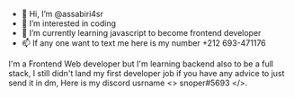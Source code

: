 - 👋 Hi, I’m @assabiri4sr
- 👀 I’m interested in coding
- 🌱 I’m currently learning javascript to become frontend developer
- 📫 If any one want to text me here is my number +212 693-471176

I'm a Frontend Web developer but I'm learning backend also to be a full stack, I still didn't land my first developer job if you have any advice to just send it in dm, Here is my discord usrname <> snoper#5693 </>.

<!---
assabiri4sr/assabiri4sr is a ✨ special ✨ repository because its `README.md` (this file) appears on your GitHub profile.
You can click the Preview link to take a look at your changes.
--->
